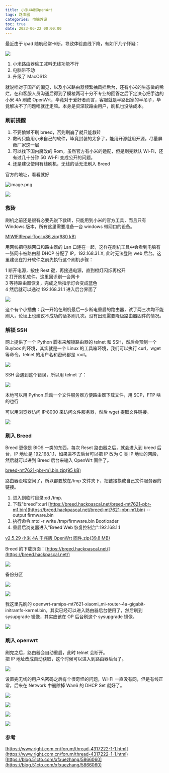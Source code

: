 ```yaml
---
title: 小米4A刷OpenWrt
tags: 路由器
categories: 电脑外设
toc: true
date: 2023-06-22 00:00:00
---
```


最近由于 ipad 随航经常卡断，导致体验直线下降，有如下几个怀疑：

![](https://raw.githubusercontent.com/Xu-Hardy/image-host/7796030c5adad4e258b8a5c644fc048b17f87ff1/202307221242310.png)

1. 小米路由器偷工减料无线功能不行
2. 电脑带不动
3. 升级了 MacOS13

就说咱对于国产的偏见，以及小米路由器频繁抽风挂后台，还有小米的生态做的稀烂，在和客服人员沟通后得到了模棱两可十分不专业的回答之后下定决心把手边的小米 4A 刷成 OpenWrt，毕竟对于爱好者而言，客服就是半路出家的半吊子，毕竟解决不了问题咱就迁走嘛。本身是资深软路由用户，刷机也没啥成本。

<!--more-->

### 刷前提醒

1. 不要偷懒不刷 breed，否则刷崩了就只能救砖
2. 救砖只能用小米自己的软件，毕竟封装的太多了，能用开源就用开源，尽量屏蔽厂家这一层
3. 可以找下国内魔改的 Rom，虽然官方有小米的适配，但是刷完默认 Wi-Fi，还有过几十分钟 5G Wi-Fi 变成公开的问题。
4. 还是建议使用有线刷机，无线的话无法刷入 Breed

官方的地址，看看就好

![image.png](https://raw.githubusercontent.com/Xu-Hardy/image-host/master/1687398595329-b000d4a6-9e2f-4009-af80-a4b7a3ba9358.png)

![](https://raw.githubusercontent.com/Xu-Hardy/image-host/master/1687398645873-c8085af8-9502-4f8d-a722-bee12bb6e886.png)

### 救砖

刷机之前还是很有必要先说下救砖，只能用到小米的官方工具，而且只有 Windows 版本，所有这里需要准备一台 windows 带网口的设备。

[MIWIFIRepairTool.x86.zip(980 kB)](https://github.com/Xu-Hardy/object-storage/blob/master/mi4A/MIWIFIRepairTool.x86.zip)

用网线把电脑网口和路由器的 Lan 口连在一起，这样在刷机工具中会看到电脑有一张网卡被路由器 DHCP 分配了 IP，192.168.31.X, 此时无法登陆 web 后台。这里建议在打开软件之前先执行这个刷机步骤：

1 断开电源，按住 Rest 键，再接通电源，直到橙灯闪烁再松开  
2 打开刷机软件，这里回识别一会网卡  
3 等待路由器恢复，完成之后指示灯会变成蓝色  
4 然后就可以通过 192.168.31.1 进入后台界面了

![](https://raw.githubusercontent.com/Xu-Hardy/image-host/master/1687396836642-b7c73690-1764-4448-9f9b-a40200965113.png)

这个有个小插曲：我一开始在刷机最后一步断电重启的路由器，试了两三次均不能刷入，论坛上也建议不成功的话多刷几次。没有出现需要降级路由器固件的情况。

### 解锁 SSH

网上提供了一个 Python 脚本来解锁路由器的 telnet 和 SSH，然后会预制一个 Buybox 的环境，其实就是一个 Linux 的工具箱环境，我们可以执行 curl，wget 等命令。telnet 的用户名和密码都是 root。

![](https://raw.githubusercontent.com/Xu-Hardy/image-host/master/1687398788572-5d8abf15-3fca-4755-8572-c6a19f2b83b5.png)

SSH 会遇到这个错误，所以用 telnet 了：

![](https://raw.githubusercontent.com/Xu-Hardy/image-host/master/1687398779870-89ff20b4-f71e-4734-9383-77af19f6881b.png)

本地可以用 Python 启动一个文件服务器方便路由器下载文件，用 SCP，FTP 啥的也行

可以用浏览器访问 IP:8000 来访问文件服务器，然后 wget 提取文件链接。

![](https://raw.githubusercontent.com/Xu-Hardy/image-host/master/1687399002714-ed5649b9-0d25-451a-a028-2e404d8dbba2.png)

### 刷入 Breed

Breed 更像是 BIOS 一类的东西，每次 Reset 路由器之后，就会进入到 breed 后台，IP 地址是 192.168.1.1，如果进不去后台可以把 IP 改为 C 类 IP 地址的网段，然后就可以进到 Breed 后台来输入 OpenWrt 固件了。

[breed-mt7621-pbr-m1.bin.zip(95 kB)](https://github.com/Xu-Hardy/object-storage/blob/master/mi4A/breed-mt7621-pbr-m1.bin.zip)

路由器没啥空间了，所以都要放在/tmp 文件夹下，把链接换成自己文件服务器的链接。

1. 进入到临时目录:cd /tmp.
2. 下载"breed":curl [https://breed.hackpascal.net/breed-mt7621-pbr-m1.bin](https://breed.hackpascal.net/breed-mt7621-pbr-m1.bin) --output firmware.bin
3. 执行命令:mtd -r write /tmp/firmware.bin Bootloader
4. 重启后浏览器进入"Breed Web 恢复控制台":192.168.1.1

[v2.5.29 小米 4A 千兆版 OpenWrt 固件.zip(39.8 MB)](https://github.com/Xu-Hardy/object-storage/blob/master/mi4A/v2.5.29%20%E5%B0%8F%E7%B1%B34A%E5%8D%83%E5%85%86%E7%89%88OpenWrt%E5%9B%BA%E4%BB%B6.zip)

Breed 的下载页面：[https://breed.hackpascal.net/](https://breed.hackpascal.net/)

![](https://raw.githubusercontent.com/Xu-Hardy/image-host/master/1687398443827-03bc7ce7-64b4-4b50-bf36-578511a97050.png)

备份分区

![](https://raw.githubusercontent.com/Xu-Hardy/image-host/master/1687399872176-e43aa92f-9b52-46f2-8cfb-38c6c1eb7ec7.png)

![](https://raw.githubusercontent.com/Xu-Hardy/image-host/master/1687399891497-b7c2cdee-66ec-452b-a1b1-cda4a48ac2e8.png)

我这里先刷的 openwrt-ramips-mt7621-xiaomi_mi-router-4a-gigabit-initramfs-kernel.bin，其实已经可以进入路由器后台使用了，然后刷到 sysupgrade 镜像，其实应该在 OP 后台刷这个 sysupgrade 镜像。

![](https://raw.githubusercontent.com/Xu-Hardy/image-host/master/1687400148704-316d570e-18d2-4a0d-8abe-037d8b4b951c.png)

### 刷入 openwrt

刷完之后，路由器会自动重启，此时 telnet 会断开。  
把 IP 地址改成自动获取，这个时候可以进入到路由器后台了。

![](https://raw.githubusercontent.com/Xu-Hardy/image-host/master/1687397739475-03de7ad1-31ab-40bb-94c3-ce9ab6ac47b2.png)

设置完无线的用户名密码之后有个很奇怪的问题，WI-FI 一直没有网，但是有线正常，后来在 Network 中删除掉 Wan6 的 DHCP Set 就好了。

![](https://raw.githubusercontent.com/Xu-Hardy/image-host/master/1687397990787-de16dd97-0416-41b6-baa1-3e9f2bbdc87c.png)

![](https://raw.githubusercontent.com/Xu-Hardy/image-host/master/1687398060605-5b0905a5-b4ee-47a6-abcc-06e36753587a.png)

![](https://raw.githubusercontent.com/Xu-Hardy/image-host/master/1687398216746-31cf48bf-e37c-4fa5-b837-417dc3ce7e36.png)

![](https://raw.githubusercontent.com/Xu-Hardy/image-host/master/1687398712888-c3963fc7-9ea7-4db7-9554-0de75c2547c9.png)

### 参考

[https://www.right.com.cn/forum/thread-4317222-1-1.html](https://www.right.com.cn/forum/thread-4317222-1-1.html)  
[https://blog.51cto.com/xfxuezhang/5866060](https://blog.51cto.com/xfxuezhang/5866060)
